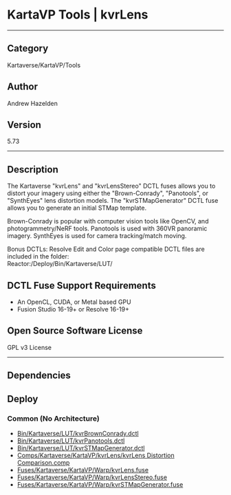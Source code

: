 # KartaVP Tools | kvrLens
___

## Category
Kartaverse/KartaVP/Tools

## Author
Andrew Hazelden

## Version
5.73

___

## Description
<p>The Kartaverse "kvrLens" and "kvrLensStereo" DCTL fuses allows you to distort your imagery using either the "Brown-Conrady", "Panotools", or "SynthEyes" lens distortion models. The "kvrSTMapGenerator" DCTL fuse allows you to generate an initial STMap template.</p>

<p>Brown-Conrady is popular with computer vision tools like OpenCV, and photogrammetry/NeRF tools. Panotools is used with 360VR panoramic imagery. SynthEyes is used for camera tracking/match moving.</p>

<p>Bonus DCTLs: Resolve Edit and Color page compatible DCTL files are included in the folder:<br>
Reactor:/Deploy/Bin/Kartaverse/LUT/</p>

<h2>DCTL Fuse Support Requirements</h2>

<ul>
	<li>An OpenCL, CUDA, or Metal based GPU</li>
	<li>Fusion Studio 16-19+ or Resolve 16-19+</li>
</ul>

<h2>Open Source Software License</h2>
<p>GPL v3 License</p>



___

## Dependencies

## Deploy

### Common (No Architecture)

<ul>
<li><a href="https://gitlab.com/WeSuckLess/Reactor/-/blob/master/Atoms/com.AndrewHazelden.KartaVP.Tools.kvrLens/Bin/Kartaverse/LUT/kvrBrownConrady.dctl?ref_type=heads">Bin/Kartaverse/LUT/kvrBrownConrady.dctl</a></li>
<li><a href="https://gitlab.com/WeSuckLess/Reactor/-/blob/master/Atoms/com.AndrewHazelden.KartaVP.Tools.kvrLens/Bin/Kartaverse/LUT/kvrPanotools.dctl?ref_type=heads">Bin/Kartaverse/LUT/kvrPanotools.dctl</a></li>
<li><a href="https://gitlab.com/WeSuckLess/Reactor/-/blob/master/Atoms/com.AndrewHazelden.KartaVP.Tools.kvrLens/Bin/Kartaverse/LUT/kvrSTMapGenerator.dctl?ref_type=heads">Bin/Kartaverse/LUT/kvrSTMapGenerator.dctl</a></li>
<li><a href="https://gitlab.com/WeSuckLess/Reactor/-/blob/master/Atoms/com.AndrewHazelden.KartaVP.Tools.kvrLens/Comps/Kartaverse/KartaVP/kvrLens/kvrLens Distortion Comparison.comp?ref_type=heads">Comps/Kartaverse/KartaVP/kvrLens/kvrLens Distortion Comparison.comp</a></li>
<li><a href="https://gitlab.com/WeSuckLess/Reactor/-/blob/master/Atoms/com.AndrewHazelden.KartaVP.Tools.kvrLens/Fuses/Kartaverse/KartaVP/Warp/kvrLens.fuse?ref_type=heads">Fuses/Kartaverse/KartaVP/Warp/kvrLens.fuse</a></li>
<li><a href="https://gitlab.com/WeSuckLess/Reactor/-/blob/master/Atoms/com.AndrewHazelden.KartaVP.Tools.kvrLens/Fuses/Kartaverse/KartaVP/Warp/kvrLensStereo.fuse?ref_type=heads">Fuses/Kartaverse/KartaVP/Warp/kvrLensStereo.fuse</a></li>
<li><a href="https://gitlab.com/WeSuckLess/Reactor/-/blob/master/Atoms/com.AndrewHazelden.KartaVP.Tools.kvrLens/Fuses/Kartaverse/KartaVP/Warp/kvrSTMapGenerator.fuse?ref_type=heads">Fuses/Kartaverse/KartaVP/Warp/kvrSTMapGenerator.fuse</a></li>
</ul>
